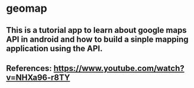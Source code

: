 # geomap

## This is a tutorial app to learn about google maps API in android and how to build a sinple mapping application using the API.

## References: https://www.youtube.com/watch?v=NHXa96-r8TY
